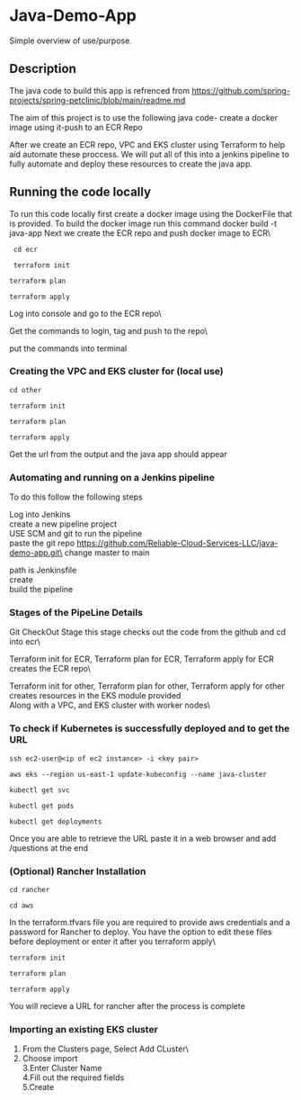 # Java-Demo-App

Simple overview of use/purpose.

## Description

The java code to build this app is refrenced from https://github.com/spring-projects/spring-petclinic/blob/main/readme.md

The aim of this project is to use the following java code- create a docker image using it-push to an ECR Repo

After we create an ECR repo, VPC and EKS cluster using Terraform to help aid automate these proccess. We will put all of this into a jenkins pipeline to fully automate and deploy these resources to create the java app.


##  Running the code locally
To run this code locally first create a docker image using the DockerFile that is provided.
To build the docker image run this command
docker build -t java-app
Next we create the ECR repo and push docker image to ECR\

```
 cd ecr
```

```
 terraform init
```

```
terraform plan
```

```
terraform apply
```


Log into console and go to the ECR repo\

Get the commands to login, tag and push to the repo\

 put the commands into terminal

### Creating the VPC and EKS cluster for (local use)

```
cd other
```

```
terraform init
```

```
terraform plan
```

```
terraform apply
```

Get the url from the output and the java app should appear



### Automating and running on a Jenkins pipeline

To do this follow the following steps

  Log into Jenkins\
 create a new pipeline project\
USE SCM and git to run the pipeline\
paste the git repo https://github.com/Reliable-Cloud-Services-LLC/java-demo-app.git\
 change master to main

path is Jenkinsfile\
 create \
 build the pipeline

### Stages of the PipeLine Details
Git CheckOut Stage
this stage checks out the code from the github and cd into ecr\

Terraform init for ECR, Terraform plan for ECR, Terraform apply for ECR
creates the ECR repo\

Terraform init for other, Terraform plan for other, Terraform apply for other
creates resources in the EKS module provided\
Along with a VPC, and EKS cluster with worker nodes\

### To check if Kubernetes is successfully deployed and to get the URL

```
ssh ec2-user@<ip of ec2 instance> -i <key pair>
```

```
aws eks --region us-east-1 update-kubeconfig --name java-cluster
```

```
kubectl get svc
```

```
kubectl get pods
```

```
kubectl get deployments
```
Once you are able to retrieve the URL paste it in a web browser and add /questions at the end

### (Optional) Rancher Installation

```
cd rancher
```

```
cd aws
```
In the terraform.tfvars file you are required to provide aws credentials and a password for Rancher to deploy. You have the option to edit these files before deployment or enter it after you terraform apply\

```
terraform init
```

```
terraform plan
```

```
terraform apply
```
You will recieve a URL for rancher after the process is complete

### Importing an existing EKS cluster
1. From the Clusters page, Select Add CLuster\
2. Choose import\
3.Enter Cluster Name\
4.Fill out the required fields\
5.Create
